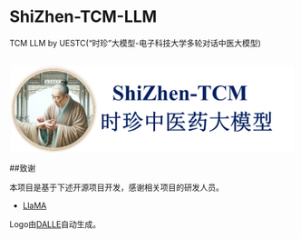 # ShiZhen-TCM-LLM

TCM LLM by UESTC(“时珍”大模型-电子科技大学多轮对话中医大模型)
<p align="center">
    <br>
    <img src="./pics/shizhen.png" width="500"/>
    <br>
</p>


##致谢


本项目是基于下述开源项目开发，感谢相关项目的研发人员。

- [LlaMA](https://github.com/facebookresearch/llama)

Logo由[DALLE](https://openai.com/dall-e-3)自动生成。
